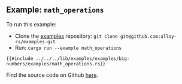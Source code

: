 ## Example: `math_operations`

To run this example:

- Clone the [examples](https://github.com/alloy-rs/examples) repository: `git clone git@github.com:alloy-rs/examples.git`
- Run: `cargo run --example math_operations`

```rust,ignore
{{#include ../../../lib/examples/examples/big-numbers/examples/math_operations.rs}}
```

Find the source code on Github [here](https://github.com/alloy-rs/examples/tree/main/examples/big-numbers/examples/math_operations.rs).
